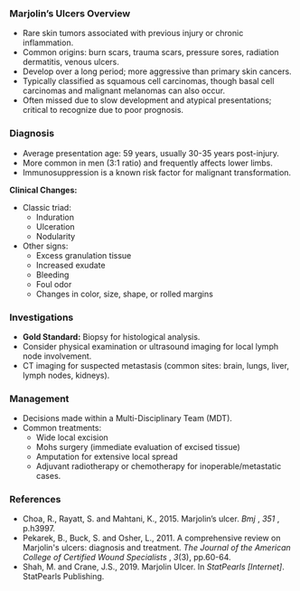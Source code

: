 ### Marjolin’s Ulcers Overview
- Rare skin tumors associated with previous injury or chronic inflammation.
- Common origins: burn scars, trauma scars, pressure sores, radiation dermatitis, venous ulcers.
- Develop over a long period; more aggressive than primary skin cancers.
- Typically classified as squamous cell carcinomas, though basal cell carcinomas and malignant melanomas can also occur.
- Often missed due to slow development and atypical presentations; critical to recognize due to poor prognosis.

### **Diagnosis**
- Average presentation age: 59 years, usually 30-35 years post-injury.
- More common in men (3:1 ratio) and frequently affects lower limbs.
- Immunosuppression is a known risk factor for malignant transformation.

**Clinical Changes:**
- Classic triad:
  - Induration
  - Ulceration
  - Nodularity
- Other signs:
  - Excess granulation tissue
  - Increased exudate
  - Bleeding
  - Foul odor
  - Changes in color, size, shape, or rolled margins

### **Investigations**
- **Gold Standard:** Biopsy for histological analysis.
- Consider physical examination or ultrasound imaging for local lymph node involvement.
- CT imaging for suspected metastasis (common sites: brain, lungs, liver, lymph nodes, kidneys).

### **Management**
- Decisions made within a Multi-Disciplinary Team (MDT).
- Common treatments:
  - Wide local excision
  - Mohs surgery (immediate evaluation of excised tissue)
  - Amputation for extensive local spread
  - Adjuvant radiotherapy or chemotherapy for inoperable/metastatic cases.

### **References**
- Choa, R., Rayatt, S. and Mahtani, K., 2015. Marjolin’s ulcer. _Bmj_ , _351_ , p.h3997.
- Pekarek, B., Buck, S. and Osher, L., 2011. A comprehensive review on Marjolin's ulcers: diagnosis and treatment. _The Journal of the American College of Certified Wound Specialists_ , _3_(3), pp.60-64.
- Shah, M. and Crane, J.S., 2019. Marjolin Ulcer. In _StatPearls [Internet]_. StatPearls Publishing.